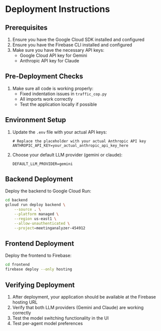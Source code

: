 # Deployment Instructions

## Prerequisites
1. Ensure you have the Google Cloud SDK installed and configured
2. Ensure you have the Firebase CLI installed and configured
3. Make sure you have the necessary API keys:
   - Google Cloud API key for Gemini
   - Anthropic API key for Claude

## Pre-Deployment Checks
1. Make sure all code is working properly:
   - Fixed indentation issues in `traffic_cop.py`
   - All imports work correctly
   - Test the application locally if possible

## Environment Setup
1. Update the `.env` file with your actual API keys:
   ```
   # Replace the placeholder with your actual Anthropic API key
   ANTHROPIC_API_KEY=your_actual_anthropic_api_key_here
   ```

2. Choose your default LLM provider (gemini or claude):
   ```
   DEFAULT_LLM_PROVIDER=gemini
   ```

## Backend Deployment
Deploy the backend to Google Cloud Run:

```bash
cd backend
gcloud run deploy backend \
    --source . \
    --platform managed \
    --region us-east1 \
    --allow-unauthenticated \
    --project=meetinganalyzer-454912
```

## Frontend Deployment
Deploy the frontend to Firebase:

```bash
cd frontend
firebase deploy --only hosting
```

## Verifying Deployment
1. After deployment, your application should be available at the Firebase hosting URL
2. Verify that both LLM providers (Gemini and Claude) are working correctly
3. Test the model switching functionality in the UI
4. Test per-agent model preferences